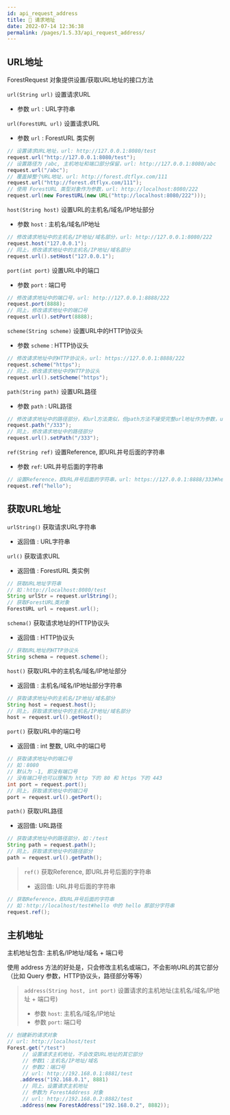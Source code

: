 ```yaml
---
id: api_request_address
title: 🔮 请求地址
date: 2022-07-14 12:36:38
permalink: /pages/1.5.33/api_request_address/
---
```


## URL地址

ForestRequest 对象提供设置/获取URL地址的接口方法

`url(String url)` 设置请求URL
- 参数 `url` : URL字符串

`url(ForestURL url)` 设置请求URL
- 参数 `url` : ForestURL 类实例

```java
// 设置请求URL地址，url: http://127.0.0.1:8080/test
request.url("http://127.0.0.1:8080/test");
// 设置路径为 /abc, 主机地址和端口部分保留，url: http://127.0.0.1:8080/abc
request.url("/abc");
// 覆盖掉整个URL地址，url: http://forest.dtflyx.com/111
request.url("http://forest.dtflyx.com/111");
// 使用 ForestURL 类型对象作为参数，url: http://localhost:8080/222
request.url(new ForestURL(new URL("http://localhost:8080/222")));
```

`host(String host)` 设置URL的主机名/域名/IP地址部分
- 参数 `host` : 主机名/域名/IP地址

```java
// 修改请求地址中的主机名/IP地址/域名部分，url: http://127.0.0.1:8080/222
request.host("127.0.0.1");
// 同上，修改请求地址中的主机名/IP地址/域名部分
request.url().setHost("127.0.0.1");
```

`port(int port)` 设置URL中的端口
- 参数 `port` : 端口号

```java
// 修改请求地址中的端口号，url: http://127.0.0.1:8888/222
request.port(8888);
// 同上，修改请求地址中的端口号
request.url().setPort(8888);
```

`scheme(String scheme)` 设置URL中的HTTP协议头
- 参数 `scheme` : HTTP协议头

```java
// 修改请求地址中的HTTP协议头，url: https://127.0.0.1:8888/222
request.scheme("https");
// 同上，修改请求地址中的HTTP协议头
request.url().setScheme("https");
```

`path(String path)` 设置URL路径
- 参数 `path` : URL路径

```java
// 修改请求地址中的路径部分，和url方法类似，但path方法不接受完整url地址作为参数，url: https://127.0.0.1:8888/333
request.path("/333");
// 同上，修改请求地址中的路径部分
request.url().setPath("/333");
```

`ref(String ref)` 设置Reference, 即URL井号后面的字符串
- 参数 `ref`: URL井号后面的字符串

```java
// 设置Reference，即URL井号后面的字符串，url: https://127.0.0.1:8888/333#hello
request.ref("hello");
```

## 获取URL地址

`urlString()` 获取请求URL字符串
- 返回值 : URL字符串

`url()` 获取请求URL
- 返回值 : ForestURL 类实例

```java
// 获取URL地址字符串
// 如：http://localhost:8080/test
String urlStr = request.urlString();
// 获取ForestURL类对象
ForestURL url = request.url();
```

`schema()` 获取请求地址的HTTP协议头
- 返回值 : HTTP协议头

```java
// 获取URL地址的HTTP协议头
String schema = request.scheme();
```

`host()` 获取URL中的主机名/域名/IP地址部分
- 返回值 : 主机名/域名/IP地址部分字符串

```java
// 获取请求地址中的主机名/IP地址/域名部分
String host = request.host();
// 同上，获取请求地址中的主机名/IP地址/域名部分
host = request.url().getHost();
```

`port()` 获取URL中的端口号
- 返回值 : int 整数, URL中的端口号

```java
// 获取请求地址中的端口号
// 如：8080
// 默认为 -1, 即没有端口号
// 没有端口号也可以理解为 http 下的 80 和 https 下的 443
int port = request.port();
// 同上，获取请求地址中的端口号
port = request.url().getPort();
```

`path()` 获取URL路径
- 返回值: URL路径

```java
// 获取请求地址中的路径部分，如：/test
String path = request.path();
// 同上，获取请求地址中的路径部分
path = request.url().getPath();
```

> `ref()` 获取Reference, 即URL井号后面的字符串
>- 返回值: URL井号后面的字符串


```java
// 获取Reference，即URL井号后面的字符串
// 如：http://localhost/test#hello 中的 hello 那部分字符串
request.ref(); 
```

## 主机地址

主机地址包含: 主机名/IP地址/域名 + 端口号

使用 address 方法的好处是，只会修改主机名或端口，不会影响URL的其它部分（比如 Query 参数，HTTP协议头，路径部分等等）

> `address(String host, int port)` 设置请求的主机地址(主机名/域名/IP地址 + 端口号)
>- 参数 `host`: 主机名/域名/IP地址
>- 参数 `port`: 端口号

```java
// 创建新的请求对象
// url: http://localhost/test
Forest.get("/test")
     // 设置请求主机地址，不会改变URL地址的其它部分
     // 参数1：主机名/IP地址/域名
     // 参数2：端口号
     // url: http://192.168.0.1:8881/test
    .address("192.168.0.1", 8881)
     // 同上，设置请求主机地址
     // 参数为 ForestAddress 对象
     // url: http://192.168.0.2:8882/test
    .address(new ForestAddress("192.168.0.2", 8882));
```
